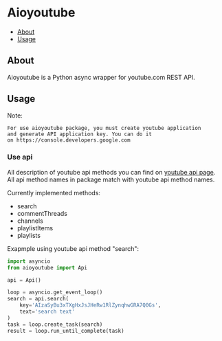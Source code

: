 # Aioyoutube
- [About](#about)
- [Usage](#usage)

## About
Aioyoutube is a Python async wrapper for youtube.com REST API.

## Usage
Note:
```
For use aioyoutube package, you must create youtube application 
and generate API application key. You can do it 
on https://console.developers.google.com
```

### Use api
All description of youtube api methods you can find on
[youtube api page](https://developers.google.com/youtube/v3/docs).
All api method names in package match with youtube api method names.

Currently implemented methods: 
- search
- commentThreads
- channels
- playlistItems
- playlists

Exapmple using youtube api method "search":
```python
import asyncio
from aioyoutube import Api

api = Api()

loop = asyncio.get_event_loop()
search = api.search(
    key='AIzaSyBu3xTXgHxJsJHeRw1RlZynqhwGRA7Q0Gs',
    text='search text'
)
task = loop.create_task(search)
result = loop.run_until_complete(task)
```

